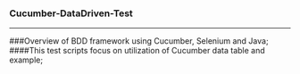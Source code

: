 ### Cucumber-DataDriven-Test
-----
###Overview of BDD framework using Cucumber, Selenium and Java;                                                                
####This test scripts focus on utilization of Cucumber data table and example;  
